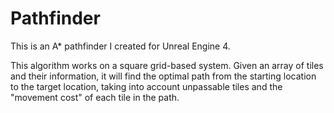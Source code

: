 # Pathfinder
This is an A* pathfinder I created for Unreal Engine 4.

This algorithm works on a square grid-based system. Given an array of tiles and their information, it will find the optimal path from the starting location to the target location, taking into account unpassable tiles and the "movement cost" of each tile in the path.
